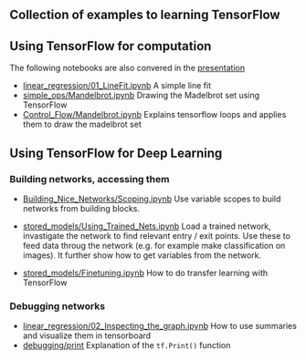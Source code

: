 ## Collection of examples to learning TensorFlow

## Using TensorFlow for computation
The following notebooks are also convered in the [presentation](https://home.zhaw.ch/~dueo/bbs/files/TF_Introduction.pdf)
* [linear_regression/01_LineFit.ipynb](linear_regression/01_LineFit.ipynb) A simple line fit
* [simple_ops/Mandelbrot.ipynb](simple_ops/Mandelbrot.ipynb) Drawing the Madelbrot set using TensorFlow
* [Control_Flow/Mandelbrot.ipynb](Control_Flow/Mandelbrot.ipynb) Explains tensorflow loops and applies them to draw the madelbrot set

## Using TensorFlow for Deep Learning
### Building networks, accessing them
* [Building_Nice_Networks/Scoping.ipynb](Building_Nice_Networks/Scoping.ipynb) 
Use variable scopes to build networks from building blocks.

* [stored_models/Using_Trained_Nets.ipynb](stored_models/Using_Trained_Nets.ipynb) Load a trained network, invastigate the network to find relevant entry / exit points. Use these to feed data throug the network (e.g. for example make classification on images). It further show how to get variables from the network.

* [stored_models/Finetuning.ipynb](stored_models/Finetuning.ipynb) How to do transfer learning with TensorFlow

### Debugging networks
* [linear_regression/02_Inspecting_the_graph.ipynb](linear_regression/02_Inspecting_the_graph.ipynb) How to use summaries and visualize them in tensorboard
* [debugging/print](debugging/print.ipynb) Explanation of the `tf.Print()` function



